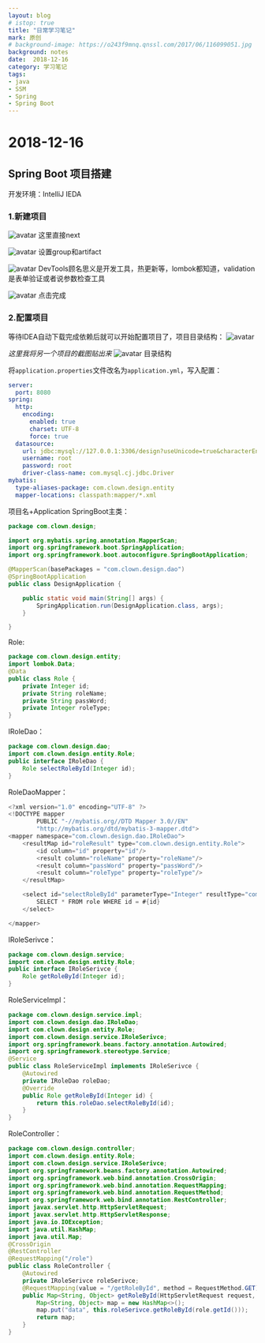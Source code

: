 ```yaml
---
layout: blog
# istop: true
title: "日常学习笔记"
mark: 原创
# background-image: https://o243f9mnq.qnssl.com/2017/06/116099051.jpg
background: notes
date:  2018-12-16
category: 学习笔记
tags:
- java
- SSM
- Spring
- Spring Boot
---
```


# 2018-12-16
## Spring Boot 项目搭建
开发环境：IntelliJ IEDA
### 1.新建项目
![avatar](/style/images/2018-12-16-img/2018-12-16-img-01.png)
这里直接next

![avatar](/style/images/2018-12-16-img/2018-12-16-img-02.png)
设置group和artifact

![avatar](/style/images/2018-12-16-img/2018-12-16-img-03.png)
DevTools顾名思义是开发工具，热更新等，lombok都知道，validation是表单验证或者说参数检查工具

![avatar](/style/images/2018-12-16-img/2018-12-16-img-04.png)
点击完成

### 2.配置项目
等待IDEA自动下载完成依赖后就可以开始配置项目了，项目目录结构：
![avatar](/style/images/2018-12-16-img/2018-12-16-img-05.png)

_这里我将另一个项目的截图贴出来_
![avatar](/style/images/2018-12-16-img/2018-12-16-img-06.png)
目录结构

将`application.properties`文件改名为`application.yml`，写入配置：
```yml
server:
  port: 8080
spring:
  http:
    encoding:
      enabled: true
      charset: UTF-8
      force: true
  datasource:
    url: jdbc:mysql://127.0.0.1:3306/design?useUnicode=true&characterEncoding=UTF8&serverTimezone=GMT
    username: root
    password: root
    driver-class-name: com.mysql.cj.jdbc.Driver
mybatis:
  type-aliases-package: com.clown.design.entity
  mapper-locations: classpath:mapper/*.xml
```

项目名+Application SpringBoot主类：
```java
package com.clown.design;

import org.mybatis.spring.annotation.MapperScan;
import org.springframework.boot.SpringApplication;
import org.springframework.boot.autoconfigure.SpringBootApplication;

@MapperScan(basePackages = "com.clown.design.dao")
@SpringBootApplication
public class DesignApplication {

    public static void main(String[] args) {
        SpringApplication.run(DesignApplication.class, args);
    }

}
```

Role:
```java
package com.clown.design.entity;
import lombok.Data;
@Data
public class Role {
    private Integer id;
    private String roleName;
    private String passWord;
    private Integer roleType;
}
```

IRoleDao：
```java
package com.clown.design.dao;
import com.clown.design.entity.Role;
public interface IRoleDao {
    Role selectRoleById(Integer id);
}
```

RoleDaoMapper：
```java
<?xml version="1.0" encoding="UTF-8" ?>
<!DOCTYPE mapper
        PUBLIC "-//mybatis.org//DTD Mapper 3.0//EN"
        "http://mybatis.org/dtd/mybatis-3-mapper.dtd">
<mapper namespace="com.clown.design.dao.IRoleDao">
    <resultMap id="roleResult" type="com.clown.design.entity.Role">
        <id column="id" property="id"/>
        <result column="roleName" property="roleName"/>
        <result column="passWord" property="passWord"/>
        <result column="roleType" property="roleType"/>
    </resultMap>

    <select id="selectRoleById" parameterType="Integer" resultType="com.clown.design.entity.Role">
        SELECT * FROM role WHERE id = #{id}
    </select>

</mapper>
```

IRoleSerivce：
```java
package com.clown.design.service;
import com.clown.design.entity.Role;
public interface IRoleSerivce {
    Role getRoleById(Integer id);
}
```

RoleServiceImpl：
```java
package com.clown.design.service.impl;
import com.clown.design.dao.IRoleDao;
import com.clown.design.entity.Role;
import com.clown.design.service.IRoleSerivce;
import org.springframework.beans.factory.annotation.Autowired;
import org.springframework.stereotype.Service;
@Service
public class RoleServiceImpl implements IRoleSerivce {
    @Autowired
    private IRoleDao roleDao;
    @Override
    public Role getRoleById(Integer id) {
        return this.roleDao.selectRoleById(id);
    }
}
```

RoleController：
```java
package com.clown.design.controller;
import com.clown.design.entity.Role;
import com.clown.design.service.IRoleSerivce;
import org.springframework.beans.factory.annotation.Autowired;
import org.springframework.web.bind.annotation.CrossOrigin;
import org.springframework.web.bind.annotation.RequestMapping;
import org.springframework.web.bind.annotation.RequestMethod;
import org.springframework.web.bind.annotation.RestController;
import javax.servlet.http.HttpServletRequest;
import javax.servlet.http.HttpServletResponse;
import java.io.IOException;
import java.util.HashMap;
import java.util.Map;
@CrossOrigin
@RestController
@RequestMapping("/role")
public class RoleController {
    @Autowired
    private IRoleSerivce roleSerivce;
    @RequestMapping(value = "/getRoleById", method = RequestMethod.GET)
    public Map<String, Object> getRoleById(HttpServletRequest request, HttpServletResponse response, Role role) throws IOException {
        Map<String, Object> map = new HashMap<>();
        map.put("data", this.roleSerivce.getRoleById(role.getId()));
        return map;
    }
}
```
